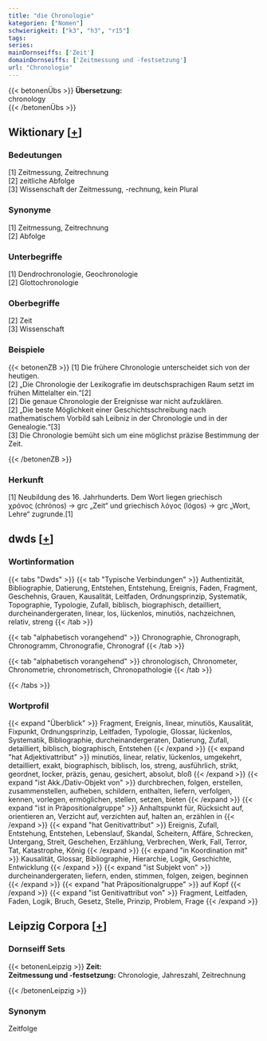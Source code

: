 ```yaml
---
title: "die Chronologie"
kategorien: ["Nomen"]
schwierigkeit: ["k3", "h3", "r15"]
tags:
series:
mainDornseiffs: ['Zeit']
domainDornseiffs: ['Zeitmessung und -festsetzung']
url: "Chronologie"
---
```


{{< betonenÜbs >}}
**Übersetzung:**  
chronology  
{{< /betonenÜbs >}}

## Wiktionary [[+](https://de.wiktionary.org/wiki/Chronologie)]

### Bedeutungen
[1] Zeitmessung, Zeitrechnung  
[2] zeitliche Abfolge  
[3] Wissenschaft der Zeitmessung, -rechnung,  kein Plural  

### Synonyme
[1] Zeitmessung, Zeitrechnung  
[2] Abfolge  

### Unterbegriffe
[1] Dendrochronologie, Geochronologie  
[2] Glottochronologie  

### Oberbegriffe
[2] Zeit  
[3] Wissenschaft  

### Beispiele
{{< betonenZB >}}
[1] Die frühere Chronologie unterscheidet sich von der heutigen.  
[2] „Die Chronologie der Lexikografie im deutschsprachigen Raum setzt im frühen Mittelalter ein.“[2]  
[2] Die genaue Chronologie der Ereignisse war nicht aufzuklären.  
[2] „Die beste Möglichkeit einer Geschichtsschreibung nach mathematischem Vorbild sah Leibniz in der Chronologie und in der Genealogie.“[3]  
[3] Die Chronologie bemüht sich um eine möglichst präzise Bestimmung der Zeit.  

{{< /betonenZB >}}
### Herkunft
[1] Neubildung des 16. Jahrhunderts. Dem Wort liegen griechisch χρόνος (chrónos) → grc „Zeit“ und griechisch λόγος (lógos) → grc „Wort, Lehre“ zugrunde.[1]  



## dwds [[+](https://www.dwds.de/wb/Chronologie)]

### Wortinformation
{{< tabs "Dwds" >}}
{{< tab "Typische Verbindungen" >}}
Authentizität, Bibliographie, Datierung, Entstehen, Entstehung, Ereignis, Faden, Fragment, Geschehnis, Grauen, Kausalität, Leitfaden, Ordnungsprinzip, Systematik, Topographie, Typologie, Zufall, biblisch, biographisch, detailliert, durcheinandergeraten, linear, los, lückenlos, minutiös, nachzeichnen, relativ, streng
{{< /tab >}}

{{< tab "alphabetisch vorangehend" >}}
Chronographie, Chronograph, Chronogramm, Chronografie, Chronograf
{{< /tab >}}

{{< tab "alphabetisch vorangehend" >}}
chronologisch, Chronometer, Chronometrie, chronometrisch, Chronopathologie
{{< /tab >}}

{{< /tabs >}}

### Wortprofil
{{< expand "Überblick" >}} Fragment, Ereignis, linear, minutiös, Kausalität, Fixpunkt, Ordnungsprinzip, Leitfaden, Typologie, Glossar, lückenlos, Systematik, Bibliographie, durcheinandergeraten, Datierung, Zufall, detailliert, biblisch, biographisch, Entstehen {{< /expand >}}
{{< expand "hat Adjektivattribut" >}} minutiös, linear, relativ, lückenlos, umgekehrt, detailliert, exakt, biographisch, biblisch, los, streng, ausführlich, strikt, geordnet, locker, präzis, genau, gesichert, absolut, bloß {{< /expand >}}
{{< expand "ist Akk./Dativ-Objekt von" >}} durchbrechen, folgen, erstellen, zusammenstellen, aufheben, schildern, enthalten, liefern, verfolgen, kennen, vorlegen, ermöglichen, stellen, setzen, bieten {{< /expand >}}
{{< expand "ist in Präpositionalgruppe" >}} Anhaltspunkt für, Rücksicht auf, orientieren an, Verzicht auf, verzichten auf, halten an, erzählen in {{< /expand >}}
{{< expand "hat Genitivattribut" >}} Ereignis, Zufall, Entstehung, Entstehen, Lebenslauf, Skandal, Scheitern, Affäre, Schrecken, Untergang, Streit, Geschehen, Erzählung, Verbrechen, Werk, Fall, Terror, Tat, Katastrophe, König {{< /expand >}}
{{< expand "in Koordination mit" >}} Kausalität, Glossar, Bibliographie, Hierarchie, Logik, Geschichte, Entwicklung {{< /expand >}}
{{< expand "ist Subjekt von" >}} durcheinandergeraten, liefern, enden, stimmen, folgen, zeigen, beginnen {{< /expand >}}
{{< expand "hat Präpositionalgruppe" >}} auf Kopf {{< /expand >}}
{{< expand "ist Genitivattribut von" >}} Fragment, Leitfaden, Faden, Logik, Bruch, Gesetz, Stelle, Prinzip, Problem, Frage {{< /expand >}}

## Leipzig Corpora [[+](https://corpora.uni-leipzig.de/en/res?word=Chronologie&corpusId=deu_newscrawl-public_2018)]

### Dornseiff Sets
{{< betonenLeipzig >}}
**Zeit:**  
**Zeitmessung und -festsetzung:** Chronologie, Jahreszahl, Zeitrechnung  

{{< /betonenLeipzig >}}

### Synonym
Zeitfolge

